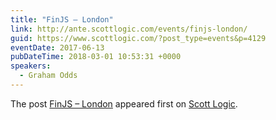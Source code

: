 ```yaml
---
title: "FinJS – London"
link: http://ante.scottlogic.com/events/finjs-london/
guid: https://www.scottlogic.com/?post_type=events&p=4129
eventDate: 2017-06-13
pubDateTime: 2018-03-01 10:53:31 +0000
speakers:
  - Graham Odds
---
```


<p>The post <a rel="nofollow" href="http://ante.scottlogic.com/events/finjs-london/">FinJS &#8211; London</a> appeared first on <a rel="nofollow" href="http://ante.scottlogic.com">Scott Logic</a>.</p>